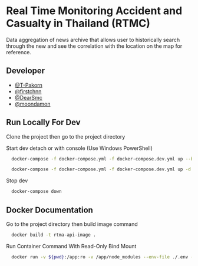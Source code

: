 # Real Time Monitoring Accident and Casualty in Thailand (RTMC)

Data aggregation of news archive that allows user to historically search through the new and see the correlation with the location on the map for reference.

## Developer

- [@T-Pakorn](https://github.com/T-Pakorn)
- [@firstchnn](https://github.com/firstchnn)
- [@DearSmc](https://github.com/DearSmc)
- [@moondamon](https://github.com/moondamon)

## Run Locally For Dev

Clone the project then go to the project directory

Start dev detach or with console (Use Windows PowerShell)

```bash
  docker-compose -f docker-compose.yml -f docker-compose.dev.yml up --build
```

```bash
  docker-compose -f docker-compose.yml -f docker-compose.dev.yml up -d --build
```

Stop dev

```bash
  docker-compose down
```

## Docker Documentation

Go to the project directory then build image command

```bash
  docker build -t rtma-api-image .
```

Run Container Command With Read-Only Bind Mount

```bash
  docker run -v ${pwd}:/app:ro -v /app/node_modules --env-file ./.env -p 3000:8080 -d --name rtma-api-app rtma-api-image
```
